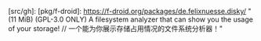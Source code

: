 [src/gh]: 
[pkg/f-droid]: https://f-droid.org/packages/de.felixnuesse.disky/ "(11 MiB) (GPL-3.0 ONLY) A filesystem analyzer that can show you the usage of your storage! // 一个能为你展示存储占用情况的文件系统分析器！"
